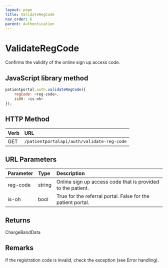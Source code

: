 ```yaml
---
layout: page
title: ValidateRegCode
nav_order: 6
parent: Authentication
---
```


# ValidateRegCode

Confirms the validity of the online sign up access code.

## JavaScript library method

```javascript
patientportal.auth.validateRegCode({
    regCode: <reg-code>,
    isOH: <is-oh>
});
```

## HTTP Method

| Verb | URL                                               |
|:-----|:--------------------------------------------------|
| GET | `/patientportalapi/auth/validate-reg-code` |

## URL Parameters

| Parameter | Type   | Description                                                 |
|:----------|:-------|:------------------------------------------------------------|
| reg-code | string | Online sign up access code that is provided to the patient. |
| is-oh | bool | True for the referral portal. False for the patient portal. |

## Returns

ChargeBandData

## Remarks

If the registration code is invalid, check the exception (see Error handling).
